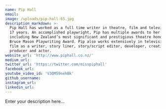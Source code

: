 ```yaml
---
name: Pip Hall
email:
image: /uploads/pip-hall-65.jpg
description_markdown: >-
  Pip Hall has worked as a full time writer in theatre, film and television for
  17 years. An accomplished playwright, Pip has multiple awards to her name
  including New Zealand’s most significant and prestigious theatre honour, the
  Bruce Mason Playwriting Award. Pip also works extensively in television and
  film as a writer, story liner, story/script editor, developer, creative
  producer and actor.
website_url: 'http://www.piphall.co.nz/'
medium_url:
twitter_url: 'https://twitter.com/misspiphall'
facebook_url:
youtube_video_id: 'V3QM59nehBk'
github_username:
instagram_url:
linkedin_url:
---
```


Enter your description here...
